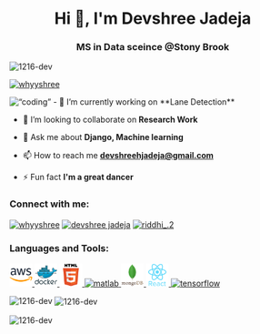 <h1 align="center">Hi 👋, I'm Devshree Jadeja</h1>
<h3 align="center">MS in Data sceince @Stony Brook</h3>


<p align="left"> <img src="https://komarev.com/ghpvc/?username=1216-dev&label=Profile%20views&color=0e75b6&style=flat" alt="1216-dev" /> </p>

<p align="left"> <a href="https://twitter.com/whyyshree" target="blank"><img src="https://img.shields.io/twitter/follow/whyyshree?logo=twitter&style=for-the-badge" alt="whyyshree" /></a> </p>
<img src="https://user-images.githubusercontent.com/55389276/140866485-8fb1c876-9a8f-4d6a-98dc-08c4981eaf70.gif" align=“right” alt=“coding” width=“300” height="300" padding-right="0px">
- 🔭 I’m currently working on **Lane Detection**

- 👯 I’m looking to collaborate on **Research Work**

- 💬 Ask me about **Django, Machine learning**

- 📫 How to reach me **devshreehjadeja@gmail.com**

- ⚡ Fun fact **I'm a great dancer**

<h3 align="left">Connect with me:</h3>
<p align="left">
<a href="https://twitter.com/whyyshree" target="blank"><img align="center" src="https://raw.githubusercontent.com/rahuldkjain/github-profile-readme-generator/master/src/images/icons/Social/twitter.svg" alt="whyyshree" height="30" width="40" /></a>
<a href="https://linkedin.com/in/devshree jadeja" target="blank"><img align="center" src="https://raw.githubusercontent.com/rahuldkjain/github-profile-readme-generator/master/src/images/icons/Social/linked-in-alt.svg" alt="devshree jadeja" height="30" width="40" /></a>
<a href="https://instagram.com/riddhi_.2" target="blank"><img align="center" src="https://raw.githubusercontent.com/rahuldkjain/github-profile-readme-generator/master/src/images/icons/Social/instagram.svg" alt="riddhi_.2" height="30" width="40" /></a>
</p>

<h3 align="left">Languages and Tools:</h3>
<p align="left"> <a href="https://aws.amazon.com" target="_blank" rel="noreferrer"> <img src="https://raw.githubusercontent.com/devicons/devicon/master/icons/amazonwebservices/amazonwebservices-original-wordmark.svg" alt="aws" width="40" height="40"/> </a> <a href="https://www.docker.com/" target="_blank" rel="noreferrer"> <img src="https://raw.githubusercontent.com/devicons/devicon/master/icons/docker/docker-original-wordmark.svg" alt="docker" width="40" height="40"/> </a> <a href="https://www.w3.org/html/" target="_blank" rel="noreferrer"> <img src="https://raw.githubusercontent.com/devicons/devicon/master/icons/html5/html5-original-wordmark.svg" alt="html5" width="40" height="40"/> </a> <a href="https://www.mathworks.com/" target="_blank" rel="noreferrer"> <img src="https://upload.wikimedia.org/wikipedia/commons/2/21/Matlab_Logo.png" alt="matlab" width="40" height="40"/> </a> <a href="https://www.mongodb.com/" target="_blank" rel="noreferrer"> <img src="https://raw.githubusercontent.com/devicons/devicon/master/icons/mongodb/mongodb-original-wordmark.svg" alt="mongodb" width="40" height="40"/> </a> <a href="https://reactjs.org/" target="_blank" rel="noreferrer"> <img src="https://raw.githubusercontent.com/devicons/devicon/master/icons/react/react-original-wordmark.svg" alt="react" width="40" height="40"/> </a> <a href="https://www.tensorflow.org" target="_blank" rel="noreferrer"> <img src="https://www.vectorlogo.zone/logos/tensorflow/tensorflow-icon.svg" alt="tensorflow" width="40" height="40"/> </a> </p>

<p><img align="left" src="https://github-readme-stats.vercel.app/api/top-langs?username=1216-dev&show_icons=true&locale=en&layout=compact" alt="1216-dev" /></p>

<p>&nbsp;<img align="center" src="https://github-readme-stats.vercel.app/api?username=1216-dev&show_icons=true&locale=en" alt="1216-dev" /></p>

<p><img align="center" src="https://github-readme-streak-stats.herokuapp.com/?user=1216-dev&" alt="1216-dev" /></p>
